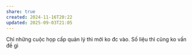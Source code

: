 ```yaml
---
share: true
created: 2024-11-16T20:22
updated: 2025-09-03T21:05
---
```

Chỉ những cuộc họp cấp quản lý thì mới ko đc vào. Số liệu thì cũng ko vấn đề gì
